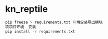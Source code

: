 # kn_reptile
```bash
pip freeze > requirements.txt 环境安装导出模块
项项目环境  安装
pip install -r requirements.txt
```